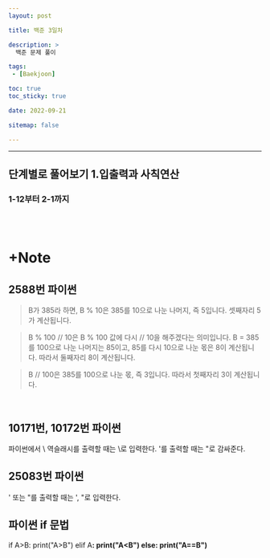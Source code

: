 ```yaml
---
layout: post

title: 백준 3일차

description: >
  백준 문제 풀이

tags:
 - [Baekjoon]

toc: true
toc_sticky: true

date: 2022-09-21

sitemap: false

---
```

---

## 단계별로 풀어보기 1.입출력과 사칙연산  
### 1-12부터 2-1까지
<br/>

<br/>

# +Note
## 2588번 파이썬 
>B가 385라 하면,
B % 10은 385를 10으로 나눈 나머지, 즉 5입니다.
셋째자리 5가 계산됩니다.

>B % 100 // 10은
B % 100 값에 다시 // 10을 해주겠다는 의미입니다.
B = 385를 100으로 나눈 나머지는 85이고,
85를 다시 10으로 나눈 몫은 8이 계산됩니다.
따라서 둘째자리 8이 계산됩니다.

>B // 100은 385를 100으로 나눈 몫, 즉 3입니다.
따라서 첫째자리 3이 계산됩니다.
<br/>

## 10171번, 10172번 파이썬
파이썬에서 \ 역슬래시를 출력할 때는 \\로 입력한다.
'를 출력할 때는 "로 감싸준다.
## 25083번 파이썬
' 또는 "를 출력할 때는 \', \"로 입력한다.
<br/>

## 파이썬 if 문법
if A>B:
    print("A>B")
elif A<B>:
    print("A<B")
else:
    print("A==B")